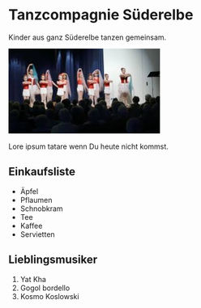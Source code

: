 # Tanzcompagnie Süderelbe

Kinder aus ganz Süderelbe tanzen gemeinsam.

![](/img/index.jpg)

Lore ipsum tatare wenn Du heute nicht kommst.

## Einkaufsliste
- Äpfel
- Pflaumen
- Schnobkram
- Tee
- Kaffee
- Servietten

## Lieblingsmusiker
1. Yat Kha
2. Gogol bordello
3. Kosmo Koslowski


